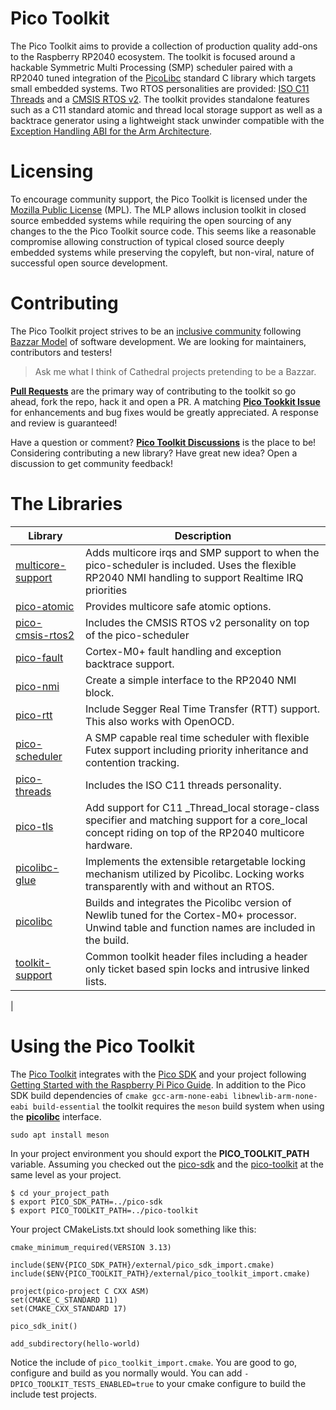 # Pico Toolkit
The Pico Toolkit aims to provide a collection of production quality add-ons to the Raspberry RP2040 ecosystem.  The toolkit is focused around a hackable Symmetric Multi Processing (SMP) scheduler paired with a RP2040 tuned integration of the [PicoLibc](https://github.com/picolibc/picolibc) standard C library which targets small embedded systems. Two RTOS personalities are provided: [ISO C11 Threads](https://en.cppreference.com/w/c/thread) and a [CMSIS RTOS v2](https://arm-software.github.io/CMSIS_5/RTOS2/html/index.html). The toolkit provides standalone features such as a C11 standard atomic and thread local storage support as well as a backtrace generator using a lightweight stack unwinder compatible with the [Exception Handling ABI for the Arm Architecture](https://github.com/ARM-software/abi-aa/releases/download/2023Q3/ehabi32.pdf).

# Licensing
To encourage community support, the Pico Toolkit is licensed under the [Mozilla Public License](https://www.mozilla.org/en-US/MPL/2.0) (MPL). The MLP allows inclusion toolkit in closed source embedded systems while requiring the open sourcing of any changes to the the Pico Toolkit source code. This seems like a reasonable compromise allowing construction of typical closed source deeply embedded systems while preserving the copyleft, but non-viral, nature of successful open source development.

# Contributing
The Pico Toolkit project strives to be an [inclusive community](CODE_OF_CONDUCT.md) following [Bazzar Model](https://en.wikipedia.org/wiki/The_Cathedral_and_the_Bazaar) of software development.  We are looking for maintainers, contributors and testers! 

> Ask me what I think of Cathedral projects pretending to be a Bazzar.

[**Pull Requests**](https://github.com/sgstreet/pico-toolkit/pulls) are the primary way of contributing to the toolkit so go ahead, fork the repo, hack it and open a PR. A matching [**Pico Tookkit Issue**](https://github.com/sgstreet/pico-toolkit/issues) for enhancements and bug fixes would be greatly appreciated. A response and review is guaranteed!  

Have a question or comment? [**Pico Toolkit Discussions**](https://github.com/sgstreet/pico-toolkit/discussions) is the place to be!  Considering contributing a new library?  Have great new idea? Open a discussion to get community feedback!

# The Libraries

| Library | Description |
| ------- | ----------- |
| [multicore-support](src/multicore-support/multicore-support.md) | Adds multicore irqs and SMP support to when the pico-scheduler is included. Uses the flexible RP2040 NMI handling to support Realtime IRQ priorities |
| [pico-atomic](src/pico-atomic/pico-atomic.md) | Provides multicore safe atomic options. |
| [pico-cmsis-rtos2](src/pico-cmsis-rtos2/pico-cmsis-rtos2.md) | Includes the CMSIS RTOS v2 personality on top of the pico-scheduler |
| [pico-fault](src/pico-fault/pico-fault.md) | Cortex-M0+ fault handling and exception backtrace support. |
| [pico-nmi]() | Create a simple interface to the RP2040 NMI block. |
| [pico-rtt](src/pico-rtt/pico-rtt.md) | Include Segger Real Time Transfer (RTT) support. This also works with OpenOCD. |
| [pico-scheduler](src/pico-scheduler/pico-scheduler.md) | A SMP capable real time scheduler with flexible Futex support including priority inheritance and contention tracking. |
| [pico-threads](src/pico-threads/pico-threads.md) | Includes the ISO C11 threads personality. |
| [pico-tls](src/pico-tls/pico-tls.md) | Add support for C11 _Thread_local storage-class specifier and matching support for a core_local concept riding on top of the RP2040 multicore hardware. |
| [picolibc-glue](src/picolibc-glue/picolibc-glue.md) | Implements the extensible retargetable locking mechanism utilized by Picolibc. Locking works transparently with and without an RTOS. |
| [picolibc](src/picolibc/picolibc.md) | Builds and integrates the Picolibc version of Newlib tuned for the Cortex-M0+ processor. Unwind table and function names are included in the build. |
| [toolkit-support](src/toolkit-support/toolkit-support.md) | Common toolkit header files including a header only ticket based spin locks and intrusive linked lists. |
| 

# Using the Pico Toolkit
The [Pico Toolkit](https://github.com/sgstreet/pico-toolkit.git) integrates with the [Pico SDK](https://github.com/raspberrypi/pico-sdk) and your project following [Getting Started with the Raspberry Pi Pico Guide](https://datasheets.raspberrypi.com/pico/getting-started-with-pico.pdf). In addition to the Pico SDK build dependencies of `cmake gcc-arm-none-eabi libnewlib-arm-none-eabi build-essential` the toolkit requires the `meson` build system when using the [**picolibc**](src/picolibc) interface.

```
sudo apt install meson
```

In your project environment you should export the **PICO_TOOLKIT_PATH** variable.  Assuming you checked out the [pico-sdk](https://github.com/raspberrypi/pico-sdk) and the [pico-toolkit](https://github.com/sgstreet/pico-toolkit.git) at the same level as your project.
```
$ cd your_project_path
$ export PICO_SDK_PATH=../pico-sdk
$ export PICO_TOOLKIT_PATH=../pico-toolkit
```

Your project CMakeLists.txt should look something like this:

```
cmake_minimum_required(VERSION 3.13)

include($ENV{PICO_SDK_PATH}/external/pico_sdk_import.cmake)
include($ENV{PICO_TOOLKIT_PATH}/external/pico_toolkit_import.cmake)

project(pico-project C CXX ASM)
set(CMAKE_C_STANDARD 11)
set(CMAKE_CXX_STANDARD 17)

pico_sdk_init()

add_subdirectory(hello-world)
```

Notice the include of `pico_toolkit_import.cmake`.  You are good to go, configure and build as you normally would.  You can add `-DPICO_TOOLKIT_TESTS_ENABLED=true` to your cmake configure to build the include test projects.

